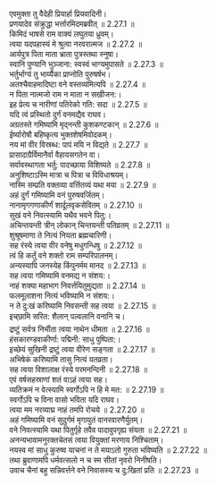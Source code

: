 

  
एवमुक्ता तु वैदेही प्रियार्हा प्रियवादिनी।  
प्रणयादेव संक्रुद्धा भर्त्तारमिदमब्रवीत् ॥ 2.27.1 ॥   
किमिदं भाषसे राम वाक्यं लघुतया ध्रुवम्।  
त्वया यदपहास्यं मे श्रुत्वा नरवरात्मज ॥ 2.27.2 ॥   
आर्यपुत्र पिता माता भ्राता पुत्रस्तथा स्नुषा।  
स्वानि पुण्यानि भुञ्जाना: स्वस्वं भाग्यमुपासते ॥ 2.27.3 ॥   
भर्तुर्भाग्यं तु भार्य्यैका प्राप्नोति पुरुषर्षभ।  
अतश्चैवाहमादिष्टा वने वस्तव्यमित्यपि ॥ 2.27.4 ॥   
न पिता नात्मजो राम न माता न सखीजन:।  
इह प्रेत्य च नारीणां पतिरेको गति: सदा ॥ 2.27.5 ॥   
यदि त्वं प्रस्थितो दुर्गं वनमद्यैव राघव।  
अग्रतस्ते गमिष्यामि मृद्नन्ती कुशकण्टकान् ॥ 2.27.6 ॥   
ईर्ष्यारोषौ बहिष्कृत्य भुक्तशेषमिवोदकम्।  
नय मां वीर विस्रब्ध: पापं मयि न विद्यते ॥ 2.27.7 ॥   
प्रासादाग्रैर्विमानैर्वा वैहायसगतेन वा।  
सर्वावस्थागता भर्तु: पादच्छाया विशिष्यते ॥ 2.27.8 ॥   
अनुशिष्टाऽस्मि मात्रा च पित्रा च विविधाश्रयम्।  
नास्मि सम्प्रति वक्तव्या वर्त्तितव्यं यथा मया ॥ 2.27.9 ॥   
अहं दुर्गं गमिष्यामि वनं पुरुषवर्जितम्।  
नानामृगगणाकीर्णं शार्दूलवृकसेवितम् ॥ 2.27.10 ॥   
सुखं वने निवत्स्यामि यथैव भवने पितु:।  
अचिन्तयन्ती त्रीन् लोकान् चिन्तयन्ती पतिव्रतम् ॥ 2.27.11 ॥   
शुश्रूषमाणा ते नित्यं नियता ब्रह्मचारिणी।  
सह रंस्ये त्वया वीर वनेषु मधुगन्धिषु ॥ 2.27.12 ॥   
त्वं हि कर्तुं वने शक्तो राम सम्परिपालनम्।  
अन्यस्यापि जनस्येह किंपुनर्मम मानद ॥ 2.27.13 ॥   
सह त्वया गमिष्यामि वनमद्य न संशय:।  
नाहं शक्या महाभाग निवर्त्तयितुमुद्यता ॥ 2.27.14 ॥   
फलमूलाशना नित्यं भविष्यामि न संशय:।  
न ते दु:खं करिष्यामि निवसन्ती सह त्वया ॥ 2.27.15 ॥   
इच्छामि सरित: शैलान् पल्वलानि वनानि च।  
द्रष्टुं सर्वत्र निर्भीता त्वया नाथेन धीमता ॥ 2.27.16 ॥   
हंसकारण्डवाकीर्णा: पद्मिनी: साधु पुष्पिता:।  
इच्छेयं सुखिनी द्रष्टुं त्वया वीरेण सङ्गता ॥ 2.27.17 ॥   
अभिषेकं करिष्यामि तासु नित्यं यतव्रता।  
सह त्वया विशालाक्ष रंस्ये परमनन्दिनी ॥ 2.27.18 ॥   
एवं वर्षसहस्राणां शतं वाऽहं त्वया सह।  
व्यतिक्रमं न वेत्स्यामि स्वर्गोऽपि न हि मे मत: ॥ 2.27.19 ॥   
स्वर्गोऽपि च विना वासो भविता यदि राघव।  
त्वया मम नरव्याघ्र नाहं तमपि रोचये ॥ 2.27.20 ॥   
अहं गमिष्यामि वनं सुदुर्गमं मृगायुतं वानरवारणैर्युतम्।  
वने निवत्स्यामि यथा पितुर्गृहे तवैव पादावुपगृह्य संयता ॥ 2.27.21 ॥   
अनन्यभावामनुरक्तचेतसं त्वया वियुक्तां मरणाय निश्चिताम्।  
नयस्व मां साधु कुरुष्व याचनां न ते मयाऽतो गुरुता भविष्यति ॥ 2.27.22 ॥   
तथा ब्रुवाणामपि धर्मवत्सलो न च स्म सीतां नृवरो निनीषति।  
उवाच चैनां बहु सन्निवर्त्तने वने निवासस्य च दु:खितां प्रति ॥ 2.27.23 ॥   
